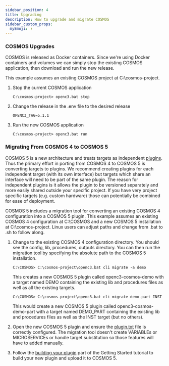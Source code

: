 ```yaml
---
sidebar_position: 4
title: Upgrading
description: How to upgrade and migrate COSMOS
sidebar_custom_props:
  myEmoji: ⬆️
---
```


### COSMOS Upgrades

COSMOS is released as Docker containers. Since we're using Docker containers and volumes we can simply stop the existing COSMOS application, then download and run the new release.

This example assumes an existing COSMOS project at C:\cosmos-project.

1. Stop the current COSMOS application

   ```batch
   C:\cosmos-project> openc3.bat stop
   ```

1. Change the release in the .env file to the desired release

   ```batch
   OPENC3_TAG=5.1.1
   ```

1. Run the new COSMOS application

   ```batch
   C:\cosmos-project> openc3.bat run
   ```

### Migrating From COSMOS 4 to COSMOS 5

COSMOS 5 is a new architecture and treats targets as independent [plugins](../configuration/plugins.md). Thus the primary effort in porting from COSMOS 4 to COSMOS 5 is converting targets to plugins. We recommend creating plugins for each independent target (with its own interface) but targets which share an interface will need to be part of the same plugin. The reason for independent plugins is it allows the plugin to be versioned separately and more easily shared outside your specific project. If you have very project specific targets (e.g. custom hardware) those can potentially be combined for ease of deployment.

COSMOS 5 includes a migration tool for converting an existing COSMOS 4 configuration into a COSMOS 5 plugin. This example assumes an existing COSMOS 4 configuration at C:\COSMOS and a new COSMOS 5 installation at C:\cosmos-project. Linux users can adjust paths and change from .bat to .sh to follow along.

1. Change to the existing COSMOS 4 configuration directory. You should see the config, lib, procedures, outputs directory. You can then run the migration tool by specifying the absolute path to the COSMOS 5 installation.

   ```batch
   C:\COSMOS> C:\cosmos-project\openc3.bat cli migrate -a demo
   ```

   This creates a new COSMOS 5 plugin called openc3-cosmos-demo with a target named DEMO containing the existing lib and procedures files as well as all the existing targets.

   ```batch
   C:\COSMOS> C:\cosmos-project\openc3.bat cli migrate demo-part INST
   ```

   This would create a new COSMOS 5 plugin called openc3-cosmos-demo-part with a target named DEMO_PART containing the existing lib and procedures files as well as the INST target (but no others).

1. Open the new COSMOS 5 plugin and ensure the [plugin.txt](../configuration/plugins.md#plugintxt-configuration-file) file is correctly configured. The migration tool doesn't create VARIABLEs or MICROSERVICEs or handle target substitution so those features will have to added manually.

1. Follow the [building your plugin](gettingstarted.md#building-your-plugin) part of the Getting Started tutorial to build your new plugin and upload it to COSMOS 5.
